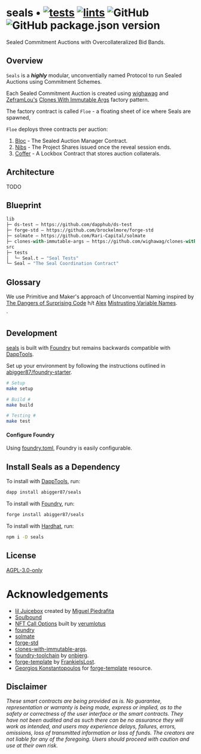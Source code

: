 # seals  • [![tests](https://github.com/abigger87/seals/actions/workflows/tests.yml/badge.svg)](https://github.com/abigger87/seals/actions/workflows/tests.yml) [![lints](https://github.com/abigger87/seals/actions/workflows/lints.yml/badge.svg)](https://github.com/abigger87/seals/actions/workflows/lints.yml) ![GitHub](https://img.shields.io/github/license/abigger87/seals) ![GitHub package.json version](https://img.shields.io/github/package-json/v/abigger87/seals)

Sealed Commitment Auctions with Overcollateralized Bid Bands.

## Overview

`Seals` is a ***highly*** modular, unconventially named Protocol to run Sealed Auctions using Commitment Schemes.

Each Sealed Commitment Auction is created using [wighawag](https://twitter.com/wighawag) and [ZeframLou's](https://twitter.com/boredGenius) [Clones With Immutable Args](https://github.com/wighawag/clones-with-immutable-args) factory pattern.

The factory contract is called `Floe` - a floating sheet of ice where Seals are spawned,

`Floe` deploys three contracts per auction:
1. [Bloc](./src/Bloc.sol) - The Sealed Auction Manager Contract.
2. [Nibs](./src/Nibs.sol) - The Project Shares issued once the reveal session ends.
3. [Coffer](./src/Coffer.sol) - A Lockbox Contract that stores auction collaterals.


## Architecture

TODO

## Blueprint

```ml
lib
├─ ds-test — https://github.com/dapphub/ds-test
├─ forge-std — https://github.com/brockelmore/forge-std
├─ solmate — https://github.com/Rari-Capital/solmate
├─ clones-with-immutable-args — https://github.com/wighawag/clones-with-immutable-args
src
├─ tests
│  └─ Seal.t — "Seal Tests"
└─ Seal — "The Seal Coordination Contract"
```

## Glossary

We use Primitive and Maker's approach of Unconvential Naming inspired by [The Dangers of Surprising Code](https://samczsun.com/the-dangers-of-surprising-code/) h/t [Alex](https://twitter.com/alexangelj) [Mistrusting Variable Names](https://twitter.com/alexangelj/status/1491280313162813441?s=20&t=NoFpNkO9orH8OZ34-DIfMQ).


`

## Development

[seals](https://github.com/abigger87/seals) is built with [Foundry](https://github.com/gaskonst/foundry) but remains backwards compatible with [DappTools](https://dapp.tools/).

Set up your environment by following the instructions outlined in [abigger87/foundry-starter](https://github.com/abigger87/foundry-starter#development).


```bash
# Setup
make setup
```

```bash
# Build #
make build
```

```bash
# Testing #
make test
```

#### Configure Foundry

Using [foundry.toml](./foundry.toml), Foundry is easily configurable.

## Install Seals as a Dependency

To install with [DappTools](https://dapp.tools/), run:
```sh
dapp install abigger87/seals
```

To install with [Foundry](https://github.com/gakonst/foundry), run:
```sh
forge install abigger87/seals
```

To install with [Hardhat](https://hardhat.org/), run:
```sh
npm i -D seals
```

## License

[AGPL-3.0-only](https://github.com/abigger87/seals/blob/master/LICENSE)

# Acknowledgements

- [lil Juicebox](https://github.com/m1guelpf/lil-web3/blob/main/src/LilJuicebox.sol) created by [Miguel Piedrafita](https://twitter.com/m1guelpf)
- [Soulbound](https://github.com/primitivefinance/soulbound)
- [NFT Call Options](https://github.com/verumlotus/NFT-Call-Option) built by [verumlotus](https://twitter.com/verumlotus)
- [foundry](https://github.com/gakonst/foundry)
- [solmate](https://github.com/Rari-Capital/solmate)
- [forge-std](https://github.com/brockelmore/forge-std)
- [clones-with-immutable-args](https://github.com/wighawag/clones-with-immutable-args).
- [foundry-toolchain](https://github.com/onbjerg/foundry-toolchain) by [onbjerg](https://github.com/onbjerg).
- [forge-template](https://github.com/FrankieIsLost/forge-template) by [FrankieIsLost](https://github.com/FrankieIsLost).
- [Georgios Konstantopoulos](https://github.com/gakonst) for [forge-template](https://github.com/gakonst/forge-template) resource.

## Disclaimer

_These smart contracts are being provided as is. No guarantee, representation or warranty is being made, express or implied, as to the safety or correctness of the user interface or the smart contracts. They have not been audited and as such there can be no assurance they will work as intended, and users may experience delays, failures, errors, omissions, loss of transmitted information or loss of funds. The creators are not liable for any of the foregoing. Users should proceed with caution and use at their own risk._
